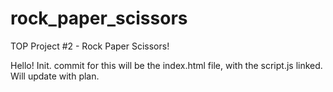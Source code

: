 # rock_paper_scissors
TOP Project #2 - Rock Paper Scissors!


Hello!  Init. commit for this will be the index.html file, with the script.js linked.  Will update with plan.